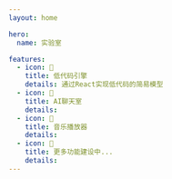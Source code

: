 ```yaml
---
layout: home

hero:
  name: 实验室

features:
  - icon: 🚀
    title: 低代码引擎
    details: 通过React实现低代码的简易模型
  - icon: 🤖
    title: AI聊天室
    details:
  - icon: 🎸
    title: 音乐播放器
    details:
  - icon: 🚧
    title: 更多功能建设中...
    details:
---
```

